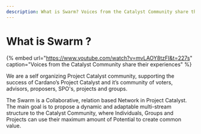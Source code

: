 ```yaml
---
description: What is Swarm? Voices from the Catalyst Community share their experiences
---
```


# What is Swarm ?

{% embed url="https://www.youtube.com/watch?v=mvLAOY8tzFI&t=227s" caption="Voices from the Catalyst Community share their experiences" %}

We are a self organizing Project Catalyst community, supporting the success of Cardano’s Project Catalyst and it’s community of voters, advisors, proposers, SPO's, projects and groups. 

The Swarm is a Collaborative, relation based Network in Project Catalyst. The main goal is to propose a dynamic and adaptable multi-stream structure to the Catalyst Community, where Individuals, Groups and Projects can use their maximum amount of Potential to create common value.

